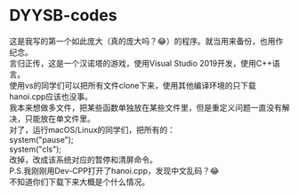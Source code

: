 # DYYSB-codes
这是我写的第一个如此庞大（真的庞大吗？😂）的程序。就当用来备份，也用作纪念。 <br>
言归正传，这是一个汉诺塔的游戏，使用Visual Studio 2019开发，使用C++语言。 <br>
使用vs的同学们可以把所有文件clone下来，使用其他编译环境的只下载hanoi.cpp应该也没事。 <br>
我本来想做多文件，把某些函数单独放在某些文件里，但是重定义问题一直没有解决，只能放在单文件里。 <br>
对了，运行macOS/Linux的同学们，把所有的： <br>
system("pause"); <br>
system("cls"); <br>
改掉，改成该系统对应的暂停和清屏命令。<br>
P.S.我刚刚用Dev-CPP打开了hanoi.cpp，发现中文乱码？😂 <br>
不知道你们下载下来大概是个什么情况。
